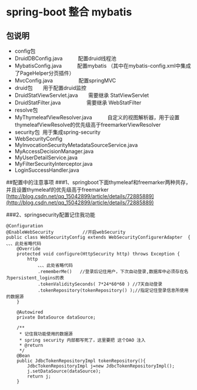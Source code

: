 # spring-boot 整合 mybatis <br/>
##  包说明   <br/>
* config包
 * DruidDBConfig.java　　　配置druid线程池  <br/>
 * MybatisConfig.java　　　配置mybatis  （其中在mybatis-config.xml中集成了PageHelper分页插件）  <br/>
 * MvcConfig.java　　　　　配置springMVC <br/>
* druid包　　用于配置druid监控<br/>
 * DruidStatViewServlet.java　　需要继承  StatViewServlet<br/>
 * DruidStatFilter.java　　　　　需要继承  WebStatFilter<br/>
* resolve包
 * MyThymeleafViewResolver.java　　　自定义的视图解析器，用于设置thymeleafViewResolve的优先级高于freemarkerViewResolver <br/>
* security包  用于集成spring-security
 * WebSecurityConfig     <br/>
 * MyInvocationSecurityMetadataSourceService.java <br/>
 * MyAccessDecisionManager.java <br/>
 * MyUserDetailService.java  <br/>
 * MyFilterSecurityInterceptor.java   <br/>
 * LoginSuccessHandler.java   <br/>




##配置中的注意事项
###1、springboot下面thymeleaf和freemarker两种共存，并且设置thymeleaf的优先级高于freemarker<br/>     [http://blog.csdn.net/qq_15042899/article/details/72885889](http://blog.csdn.net/qq_15042899/article/details/72885889)

###2、springsecurity配置记住我功能<br/>
```
@Configuration
@EnableWebSecurity			 //开启webSecurity
public class WebSecurityConfig extends WebSecurityConfigurerAdapter  {
、、、此处省略代码
    @Override
    protected void configure(HttpSecurity http) throws Exception {
        http
            、、、此处省略代码
            .rememberMe()   //登录后记住用户，下次自动登录,数据库中必须存在名为persistent_logins的表
            .tokenValiditySeconds( 7*24*60*60 ) //7天自动登录
            .tokenRepository(tokenRepository() );//指定记住登录信息所使用的数据源
    }

    @Autowired
    private DataSource dataSource;

    /**
     * 记住我功能使用的数据源
     * spring security 内部都写死了，这里要把 这个DAO 注入
     * @return
     */
    @Bean
    public JdbcTokenRepositoryImpl tokenRepository(){
        JdbcTokenRepositoryImpl j=new JdbcTokenRepositoryImpl();
        j.setDataSource(dataSource);
        return j;
    }
```
